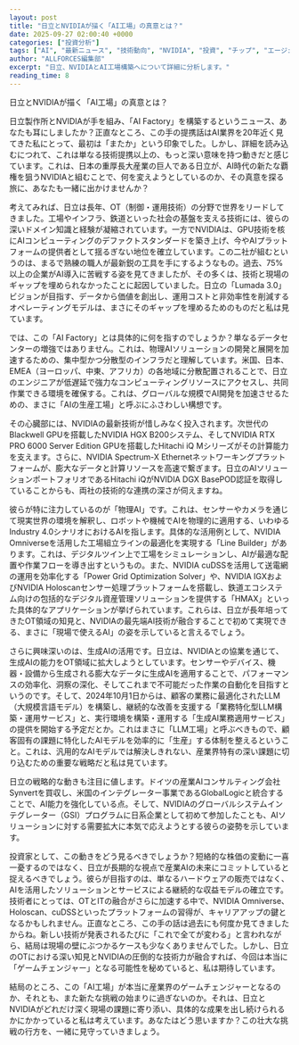 ```yaml
---
layout: post
title: "日立とNVIDIAが描く「AI工場」の真意とは？"
date: 2025-09-27 02:00:40 +0000
categories: ["投資分析"]
tags: ["AI", "最新ニュース", "技術動向", "NVIDIA", "投資", "チップ", "エージェント"]
author: "ALLFORCES編集部"
excerpt: "日立、NVIDIAとAI工場構築へについて詳細に分析します。"
reading_time: 8
---
```


日立とNVIDIAが描く「AI工場」の真意とは？

日立製作所とNVIDIAが手を組み、「AI Factory」を構築するというニュース、あなたも耳にしましたか？正直なところ、この手の提携話はAI業界を20年近く見てきた私にとって、最初は「またか」という印象でした。しかし、詳細を読み込むにつれて、これは単なる技術提携以上の、もっと深い意味を持つ動きだと感じています。これは、日本の重厚長大産業の巨人である日立が、AI時代の新たな覇権を狙うNVIDIAと組むことで、何を変えようとしているのか、その真意を探る旅に、あなたも一緒に出かけませんか？

考えてみれば、日立は長年、OT（制御・運用技術）の分野で世界をリードしてきました。工場やインフラ、鉄道といった社会の基盤を支える技術には、彼らの深いドメイン知識と経験が凝縮されています。一方でNVIDIAは、GPU技術を核にAIコンピューティングのデファクトスタンダードを築き上げ、今やAIプラットフォームの提供者として揺るぎない地位を確立しています。この二社が組むというのは、まるで熟練の職人が最新鋭の工具を手にするようなもの。過去、75%以上の企業がAI導入に苦戦する姿を見てきましたが、その多くは、技術と現場のギャップを埋められなかったことに起因していました。日立の「Lumada 3.0」ビジョンが目指す、データから価値を創出し、運用コストと非効率性を削減するオペレーティングモデルは、まさにそのギャップを埋めるためのものだと私は見ています。

では、この「AI Factory」とは具体的に何を指すのでしょうか？単なるデータセンターの増強ではありません。これは、物理AIソリューションの開発と展開を加速するための、集中型かつ分散型のインフラだと理解しています。米国、日本、EMEA（ヨーロッパ、中東、アフリカ）の各地域に分散配置されることで、日立のエンジニアが低遅延で強力なコンピューティングリソースにアクセスし、共同作業できる環境を確保する。これは、グローバルな規模でAI開発を加速させるための、まさに「AIの生産工場」と呼ぶにふさわしい構想です。

その心臓部には、NVIDIAの最新技術が惜しみなく投入されます。次世代のBlackwell GPUを搭載したNVIDIA HGX B200システム、そしてNVIDIA RTX PRO 6000 Server Edition GPUを搭載したHitachi iQ Mシリーズがその計算能力を支えます。さらに、NVIDIA Spectrum-X Ethernetネットワーキングプラットフォームが、膨大なデータと計算リソースを高速で繋ぎます。日立のAIソリューションポートフォリオであるHitachi iQがNVIDIA DGX BasePOD認証を取得していることからも、両社の技術的な連携の深さが伺えますね。

彼らが特に注力しているのが「物理AI」です。これは、センサーやカメラを通じて現実世界の環境を解釈し、ロボットや機械でAIを物理的に適用する、いわゆるIndustry 4.0シナリオにおけるAIを指します。具体的な活用例として、NVIDIA Omniverseを活用した工場組立ラインの最適化を実現する「Line Builder」があります。これは、デジタルツイン上で工場をシミュレーションし、AIが最適な配置や作業フローを導き出すというもの。また、NVIDIA cuDSSを活用して送電網の運用を効率化する「Power Grid Optimization Solver」や、NVIDIA IGXおよびNVIDIA Holoscanセンサー処理プラットフォームを搭載し、鉄道エコシステム向けの包括的なデジタル資産管理ソリューションを提供する「HMAX」といった具体的なアプリケーションが挙げられています。これらは、日立が長年培ってきたOT領域の知見と、NVIDIAの最先端AI技術が融合することで初めて実現できる、まさに「現場で使えるAI」の姿を示していると言えるでしょう。

さらに興味深いのは、生成AIの活用です。日立は、NVIDIAとの協業を通じて、生成AIの能力をOT領域に拡大しようとしています。センサーやデバイス、機器・設備から生成される膨大なデータに生成AIを適用することで、パフォーマンスの効率化、洞察の深化、そしてこれまで不可能だった作業の自動化を目指すというのです。そして、2024年10月1日からは、顧客の業務に最適化されたLLM（大規模言語モデル）を構築し、継続的な改善を支援する「業務特化型LLM構築・運用サービス」と、実行環境を構築・運用する「生成AI業務適用サービス」の提供を開始する予定だとか。これはまさに「LLM工場」と呼ぶべきもので、顧客固有の課題に特化したAIモデルを効率的に「生産」する体制を整えるということ。これは、汎用的なAIモデルでは解決しきれない、産業界特有の深い課題に切り込むための重要な戦略だと私は見ています。

日立の戦略的な動きも注目に値します。ドイツの産業AIコンサルティング会社Synvertを買収し、米国のインテグレーター事業であるGlobalLogicと統合することで、AI能力を強化している点。そして、NVIDIAのグローバルシステムインテグレーター（GSI）プログラムに日系企業として初めて参加したことも、AIソリューションに対する需要拡大に本気で応えようとする彼らの姿勢を示しています。

投資家として、この動きをどう見るべきでしょうか？短絡的な株価の変動に一喜一憂するのではなく、日立が長期的な視点で産業AIの未来にコミットしていると捉えるべきでしょう。彼らが目指すのは、単なるハードウェアの販売ではなく、AIを活用したソリューションとサービスによる継続的な収益モデルの確立です。技術者にとっては、OTとITの融合がさらに加速する中で、NVIDIA Omniverse、Holoscan、cuDSSといったプラットフォームの習得が、キャリアアップの鍵となるかもしれません。正直なところ、この手の話は過去にも何度か見てきましたからね。新しい技術が発表されるたびに「これで全てが変わる」と言われながら、結局は現場の壁にぶつかるケースも少なくありませんでした。しかし、日立のOTにおける深い知見とNVIDIAの圧倒的な技術力が融合すれば、今回は本当に「ゲームチェンジャー」となる可能性を秘めていると、私は期待しています。

結局のところ、この「AI工場」が本当に産業界のゲームチェンジャーとなるのか、それとも、また新たな挑戦の始まりに過ぎないのか。それは、日立とNVIDIAがどれだけ深く現場の課題に寄り添い、具体的な成果を出し続けられるかにかかっていると私は考えています。あなたはどう思いますか？この壮大な挑戦の行方を、一緒に見守っていきましょう。


